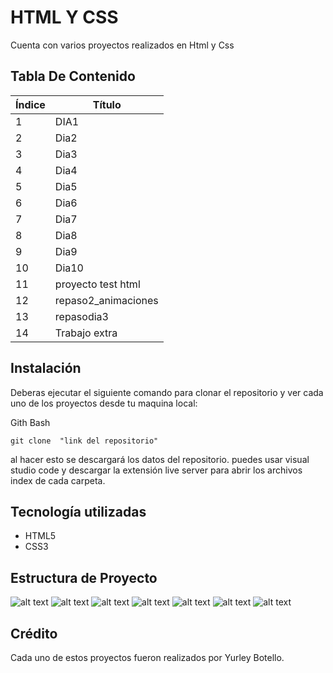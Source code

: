# HTML Y CSS
 
Cuenta con varios proyectos realizados en Html y Css

## Tabla De Contenido
| Índice | Título |
|--|------|
| 1 | DIA1 | 
| 2 | Dia2 |
| 3 | Dia3 |
| 4 | Dia4 |
| 5 | Dia5 |
| 6 | Dia6 |
| 7 | Dia7 |
| 8 | Dia8 |
| 9 | Dia9 |
| 10 | Dia10 |
| 11 | proyecto test html |
| 12 | repaso2_animaciones |
| 13 | repasodia3 |
| 14 | Trabajo extra |


## Instalación
 Deberas ejecutar el siguiente comando para clonar el repositorio y ver cada uno de los proyectos  desde tu maquina local:
 
Gith Bash

~~~ 
git clone  "link del repositorio"
~~~
al hacer esto se descargará  los datos del repositorio. puedes usar visual studio code  y descargar la extensión live server para abrir los archivos index de cada carpeta.


 ## Tecnología utilizadas

 * HTML5
 * CSS3

 ## Estructura de Proyecto
![alt text](pincture/image.png)
![alt text](pincture/image-1.png)
![alt text](pincture/image-2.png)
![alt text](pincture/image-3.png)
![alt text](pincture/image-4.png)
![alt text](pincture/image-5.png)
![alt text](pincture/image-6.png)

## Crédito 
Cada uno de estos proyectos fueron realizados por Yurley Botello.
   
